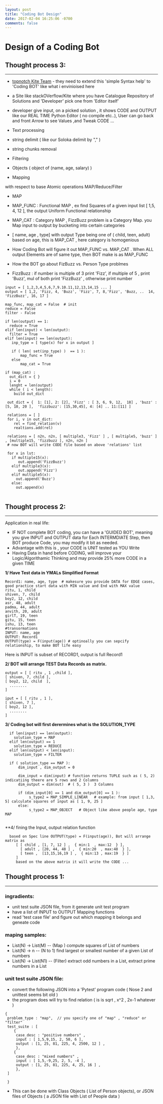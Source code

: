 ```yaml
---
layout: post
title: "Coding Bot Design"
date: 2017-02-04 16:25:06 -0700
comments: false
---
```


Design of a Coding Bot
=======================

## Thought process 3:
--------------

+ [topnotch Kite Team](https://kite.com/aboutus) - they need to extend this 'simple Syntax help' to 'Coding BOT' like what i envinioised here 
+ a Site like stackOVerflow/Kite where you have Catalogue Repository of Solutions and 'Developer' pick one from  'Editor itself' 
+ developer give input, on a picked solution , it shows CODE and OUTPUT like our REAL TIME Python Editor ( no compile etc..), User can go back and front Arrow  to see Values ,and Tweak CODE ...

+ Text processing
 + string delimit ( like our Soloka delimit by "," )
 + string chunks removal
 
+ Filtering
 + Objects  ( object of (name, age, salary) )

+ Mapping

with respect to base Atomic operations MAP/Reduce/Filter
 + MAP
  + MAP_FUNC : Functional MAP , ex find Squares of a given input list [ 1,5, 4, 12 ], the output Uniform Functional relationship
  + MAP_CAT : Category MAP , FizzBuzz problem is a Category Map. you Map input to output by bucketing into certain categories 
  + [ name, age , type] with output Type being one of ( child, teen, adult) based on age,  this is MAP_CAT , here category is homogenious
  
 + How Coding Bot will figure it out MAP_FUNC vs. MAP_CAT . When ALL output Elements are of same type, then BOT make  is as MAP_FUNC
 + How the BOT go about  FizBuzz vs. Person Type problmes
  + FizzBuzz : if number is multiple of 3 print 'Fizz', if multiple of 5 , print 'Buzz', mul of both print 'FizzBuzz' , otherwise print number
 ``` 
 input = [ 1,2,3,4,5,6,7,9.10.11,12,13,14,15 ... ]
 output = [ 1,2, 'Fizz, 4, 'Buzz', 'Fizz', 7, 8,'Fizz', 'Buzz, ..  14, 'FizzBuzz', 16, 17 ]
 
 map_func, map_cat = False  # init
 reduce = False
 filter - False
 
 if len(output) == 1:
   reduce = True
 elif len(input) < len(output):
   filter = True
 elif len(input) == len(output):
    inp_type = [ type(x) for x in output ]

    if ( len( set(inp_type) )  == 1 ):
        map_func = True
    else
        map_cat = True
         
 if (map_cat) :
   out_dict = { }
   i = 0
   lenght = len(output)
   while ( i < length):
     build out_dict
     
  out_dict = {  1: [1], 2: [2], 'Fizz' : [ 3, 6, 9, 12,  18] , 'buzz' : [5, 10, 20 ],  'fizzbuzz': [15,30,45], 4: [4] .. 11:[11] ] 
  
  relations = [ ]
  for i, v in out_dict:
     rel = find_relation(v)
     realtions.add(rel)
     
  relations = [ n2n, n2n, [ multiple3, 'Fizz' ] , [ multiple5, 'buzz' ] , [multiple15, 'fizzbuzz ], n2n, n2n ]
  # now BOT will write CODE file based on above 'relations' list
  
  for x in lst:
    if multiple15(x):
       out.append('FizzBuzz')
    elif multiple3(x):
       out.append('Fizz')
    elif multiple5(x):
      out.append('Buzz')
    else:
      out.append(x)
  
 ``` 
## Thought process 2:
--------------

Application in real life:
 + IF NOT complete BOT coding, you can have a 'GUIDED BOT', meaning you give INPUT and OUTPUT data for Each INTERMDIATE Step, then BOT produce Code, you may modify it bit as needed.
 + Advantage with this is , your CODE is UNIT tested as YOU Write 
 + Having Data in hand before CODING, will improve your Logic/Algorithamic Thinking and may provide 25% more CODE in a given TIME


**1/ Have Test data in  YMALs Simplified Format**
 ``` 
Record1: name, age, type  # makesure you provide DATA for EDGE cases, good practice start data with MIN value and End with MAX value
ritu, 1, child
shiven, 7, child
boy2, 12, child
asr, 48, adult
padma, 44, adult
anvith, 20, adult
girlT, 19, teen
gitu, 15, teen
ishu, 13, teen
#transormations
INPUT: name, age
OUTPUT: Record1
OUTPUT(type) = F(input(age)) # optinoally you can sepcify relationship, to make BOT life easy
 ``` 
Here is INPUT is subset of RECORD1, output is full Record1

**2/ BOT will arrange TEST Data Records as matrix.**
 ``` 
output = [ [ ritu , 1 ,child ],
 [ shiven, 7, child ],
 [ boy2, 12, child  ],
   ........
]

iput = [ [ ritu , 1 ],
 [ shiven, 7 ],
 [ boy2, 12 ],
   ........
]
```
**3/  Coding bot will first derermines what is the SOLUTION_TYPE**
```
  if len(input) == len(output):
    solution_type = MAP
  elif len(output) == 1
    solution_type = REDUCE
  elif len(output) < len(input):
    solution_type = FILTER

  if ( solution_type == MAP ): 
      dim_input , dim_output = 0
    
      dim_input = dim(input) # function returns TUPLE such as ( 5, 2)  indicatiing theere are 5 rows and 2 Columns
      dim_output = dim(out)  # ( 5, 3 )  3 Columns
      
      if (dim_input[0] == 1 and dim_output[0] == 1 ):
           s_type2 = MAP_SIMPLE_LINEAR   # example: from input [ 1,3, 5] calculate squares of input as [ 1, 9, 25 ]
      else:
           s_type2 = MAP_OBJECT   # Object like above people age, type MAP
        
```
**4/ fining the Input, output relation function

```
  based on Spec line OUTPUT(type) = F(input(age)), Bot will arrange matrix as
     [ [ child , [1, 7, 12 ] ,  { min:1  , max:12  } ], 
       [ adult , [20, 44, 48 ] ,  { min:20  , max:48  } ], 
       [ teen ,  [13,15,16,19 ] ,  { min:13 , max:19  } ]
     ]
     based on the above matrix it will write the CODE ...
```

## Thought process 1:
----------------

### ingradients:
+ unit test suite JSON file, from it generate unit test program
+ have a list of INPUT to OUTPUT Mapping functions
+ read 'test case file' and figure out which mapping it belongs and geneate code 

### maping samples:  
+ List(N) -> List(M)  -- (Map ) compute squares of List of numbers
+ List(N) -> n   -- (N to 1) find largest or smallest number of a given List of numbers 
+ List(N) -> List(N1) -- (Filter) extract odd numbers in a List, extract prime numbers in a List

### unit test suite JSON file:
- convert the following JSON into a 'Pytest' program code  ( Nose 2 and unittest seems bit old )  
- the program does will try to find relation ( is is sqrt , x^2 , 2x-1  whatever ) 

```
{
 problem_type : "map",  // you specify one of "map" , "reduce" or "filter"
 test_suite : [
    {
     case_desc : "positive numbers" ,
     input : [ 1,5,9,15, 2, 50, 6 ],
     output : [1, 25, 81, 225, 4, 2500, 12 ] ,
     },
    {
     case_desc : "mixed numbers" ,
     input : [ 1,5,-9,25, 2, 5, -4 ],
     output : [1, 25, 81, 225, 4, 25, 16 ] ,
     },
 ]
 
 }
```
- This can be done with Class Objects ( List of Person objects), or JSON files of Objects ( a JSON file with List of People data )


